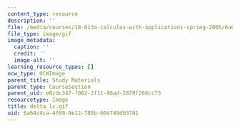 ```yaml
---
content_type: resource
description: ''
file: /media/courses/18-013a-calculus-with-applications-spring-2005/6a64c4ca4f899e12785b604749d03781_delta_lc.gif
file_type: image/gif
image_metadata:
  caption: ''
  credit: ''
  image-alt: ''
learning_resource_types: []
ocw_type: OCWImage
parent_title: Study Materials
parent_type: CourseSection
parent_uid: e8cdc347-f062-2f11-96ad-2879f268cc73
resourcetype: Image
title: delta_lc.gif
uid: 6a64c4ca-4f89-9e12-785b-604749d03781
---
```

